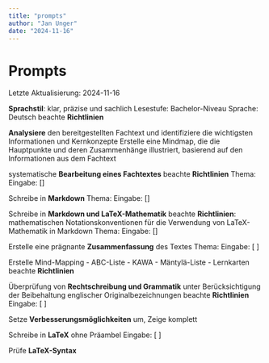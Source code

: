 ```yaml
---
title: "prompts"
author: "Jan Unger"
date: "2024-11-16"
---
```


# Prompts

Letzte Aktualisierung: 2024-11-16

**Sprachstil**: klar, präzise und sachlich
Lesestufe: Bachelor-Niveau
Sprache: Deutsch
beachte **Richtlinien**

**Analysiere** den bereitgestellten Fachtext  und identifiziere die wichtigsten
Informationen und Kernkonzepte
Erstelle eine Mindmap, die die Hauptpunkte und deren Zusammenhänge illustriert, basierend auf den Informationen aus dem Fachtext


systematische **Bearbeitung eines Fachtextes**
beachte **Richtlinien**
Thema:
Eingabe: []

Schreibe in **Markdown**
Thema:
Eingabe: []

Schreibe in **Markdown und LaTeX-Mathematik**
beachte **Richtlinien**: mathematischen Notationskonventionen für die Verwendung von LaTeX-Mathematik in Markdown
Thema:
Eingabe: []

Erstelle eine prägnante **Zusammenfassung** des Textes
Thema: 
Eingabe: [ ]


Erstelle Mind-Mapping - ABC-Liste - KAWA - Mäntylä-Liste - Lernkarten
beachte **Richtlinien**

Überprüfung von **Rechtschreibung und Grammatik** unter Berücksichtigung der Beibehaltung englischer Originalbezeichnungen
beachte **Richtlinien**
Eingabe: [ ]

Setze **Verbesserungsmöglichkeiten** um, Zeige komplett

Schreibe in **LaTeX** ohne Präambel
Eingabe: [ ]

Prüfe **LaTeX-Syntax**
